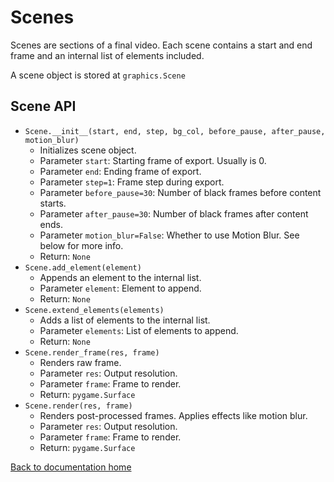 # Scenes

Scenes are sections of a final video.
Each scene contains a start and end frame and an internal list of elements included.

A scene object is stored at `graphics.Scene`

## Scene API

* `Scene.__init__(start, end, step, bg_col, before_pause, after_pause, motion_blur)`
    * Initializes scene object.
    * Parameter `start`: Starting frame of export. Usually is 0.
    * Parameter `end`: Ending frame of export.
    * Parameter `step=1`: Frame step during export.
    * Parameter `before_pause=30`: Number of black frames before content starts.
    * Parameter `after_pause=30`: Number of black frames after content ends.
    * Parameter `motion_blur=False`: Whether to use Motion Blur. See below for more info.
    * Return: `None`
* `Scene.add_element(element)`
    * Appends an element to the internal list.
    * Parameter `element`: Element to append.
    * Return: `None`
* `Scene.extend_elements(elements)`
    * Adds a list of elements to the internal list.
    * Parameter `elements`: List of elements to append.
    * Return: `None`
* `Scene.render_frame(res, frame)`
    * Renders raw frame.
    * Parameter `res`: Output resolution.
    * Parameter `frame`: Frame to render.
    * Return: `pygame.Surface`
* `Scene.render(res, frame)`
    * Renders post-processed frames. Applies effects like motion blur.
    * Parameter `res`: Output resolution.
    * Parameter `frame`: Frame to render.
    * Return: `pygame.Surface`

[Back to documentation home][home]

[home]: https://medilocus.github.io/graphic_videos/
